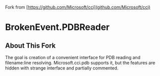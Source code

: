 Fork from [https://github.com/Microsoft/cci](github.com/Microsoft/cci)

# BrokenEvent.PDBReader

## About This Fork

The goal is creation of a convenient interface for PDB reading and filename:line resolving. Microsoft.cci.pdb supports it, but the features are hidden with strange interface and partially commented.
